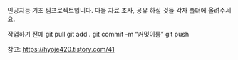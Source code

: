 인공지능 기초 팀프로젝트입니다.
다들 자료 조사, 공유 하실 것들 각자 폴더에 올려주세요.

작업하기 전에 git pull
git add .
git commit -m “커밋이름”
git push


참고: https://hyoje420.tistory.com/41
